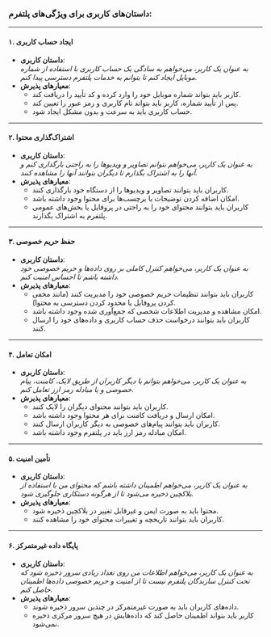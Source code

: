 ### داستان‌های کاربری برای ویژگی‌های پلتفرم:

---

#### ۱. **ایجاد حساب کاربری**
   - **داستان کاربری**:  
     *به عنوان یک کاربر، می‌خواهم به سادگی یک حساب کاربری با استفاده از شماره موبایل ایجاد کنم تا بتوانم به خدمات پلتفرم دسترسی پیدا کنم.*
   - **معیارهای پذیرش**:
     - کاربر باید بتواند شماره موبایل خود را وارد کرده و کد تأیید را دریافت کند.
     - پس از تأیید شماره، کاربر باید بتواند نام کاربری و رمز عبور را تعیین کند.
     - حساب کاربری باید به سرعت و بدون مشکل ایجاد شود.

---

#### ۲. **اشتراک‌گذاری محتوا**
   - **داستان کاربری**:  
     *به عنوان یک کاربر، می‌خواهم بتوانم تصاویر و ویدیوها را به راحتی بارگذاری کنم و آنها را به اشتراک بگذارم تا دیگران بتوانند آنها را مشاهده کنند.*
   - **معیارهای پذیرش**:
     - کاربران باید بتوانند تصاویر و ویدیوها را از دستگاه خود بارگذاری کنند.
     - امکان اضافه کردن توضیحات یا برچسب‌ها برای محتوا وجود داشته باشد.
     - کاربران باید بتوانند محتوای خود را به راحتی در پروفایل یا بخش‌های عمومی پلتفرم به اشتراک بگذارند.

---

#### ۳. **حفظ حریم خصوصی**
   - **داستان کاربری**:  
     *به عنوان یک کاربر، می‌خواهم کنترل کاملی بر روی داده‌ها و حریم خصوصی خود داشته باشم تا احساس امنیت کنم.*
   - **معیارهای پذیرش**:
     - کاربران باید بتوانند تنظیمات حریم خصوصی خود را مدیریت کنند (مانند مخفی کردن پروفایل یا محدود کردن دسترسی به محتوا).
     - امکان مشاهده و مدیریت اطلاعات شخصی که جمع‌آوری شده وجود داشته باشد.
     - کاربران باید بتوانند درخواست حذف حساب کاربری و داده‌های خود را ارسال کنند.

---

#### ۴. **امکان تعامل**
   - **داستان کاربری**:  
     *به عنوان یک کاربر، می‌خواهم بتوانم با دیگر کاربران از طریق لایک، کامنت، پیام خصوصی و یا مبادله رمز ارز تعامل کنم.*
   - **معیارهای پذیرش**:
     - کاربران باید بتوانند محتوای دیگران را لایک کنند.
     - امکان ارسال و دریافت کامنت برای هر محتوا وجود داشته باشد.
     - کاربران باید بتوانند پیام‌های خصوصی به دیگر کاربران ارسال کنند.
     - امکان مبادله رمز ارز باید در پلتفرم وجود داشته باشد.

---

#### ۵. **تأمین امنیت**
   - **داستان کاربری**:  
     *به عنوان یک کاربر، می‌خواهم اطمینان داشته باشم که محتوای من با استفاده از بلاکچین ذخیره می‌شود تا از هرگونه دستکاری جلوگیری شود.*
   - **معیارهای پذیرش**:
     - محتوا باید به صورت ایمن و غیرقابل تغییر در بلاکچین ذخیره شود.
     - کاربران باید بتوانند تاریخچه و تغییرات محتوای خود را مشاهده کنند.

---

#### ۶. **پایگاه داده غیرمتمرکز**
   - **داستان کاربری**:  
     *به عنوان یک کاربر، می‌خواهم اطلاعات من روی تعداد زیادی سرور ذخیره شود که تحت کنترل سازندگان پلتفرم نیست تا از امنیت و حریم خصوصی داده‌ها اطمینان حاصل کنم.*
   - **معیارهای پذیرش**:
     - داده‌های کاربران باید به صورت غیرمتمرکز در چندین سرور ذخیره شوند.
     - کاربر باید بتواند اطمینان حاصل کند که داده‌هایش در هیچ سرور مرکزی ذخیره نمی‌شود.
